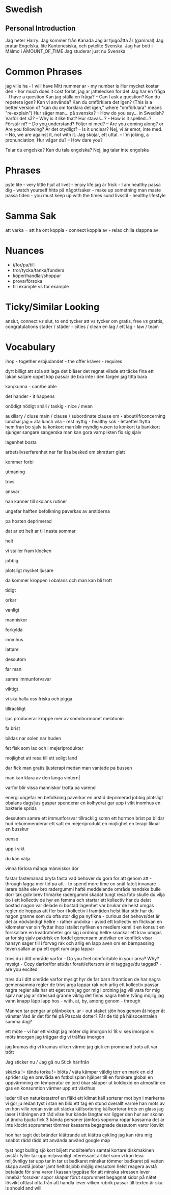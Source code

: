 # Swedish

## Personal Introduction

Jag heter Harry.
Jag kommer från Kanada
Jag är tjugoåtta år (gammal)
Jag pratar Engelska, lite Kantonesiska, och pytelite Svenska.
Jag har bott i Mälmo i AMOUNT_OF_TIME
Jag studerar just nu Svenska

# Common Phrases

jag ville ha - I will have
Mitt nummer ar - my number is
Hur mycket kostar den - hor much does it cost
forlat, jag ar jatteledsen for det
Jag har en fråga - I have a question
Kan jag ställa en fråga? - Can I ask a question?
Kan du repetera igen?
Kan vi använda?
Kan du omförklara det igen? (This is a better version of "kan du om förklara det igen," where "omförklara" means "re-explain")
Hur säger man... på svenska? - How do you say... in Swedish?
Varför det så? - Why is it like that?
Hur stavas...? - How is it spelled...?
Förstår ni? – Do you understand?
Följer ni med? – Are you coming along? or Are you following?
Är det otydligt? – Is it unclear?
Nej, vi är emot, inte med. – No, we are against it, not with it.
Jag skojar, ett uttal. – I'm joking, a pronunciation.
Hur vågar du? – How dare you?

Talar du engelska?
Kan du tala engelska?
Nej, jag talar inte engelska

# Phrases

pyte lite - very little
hjut at livet - enjoy life
jag är frisk - I am healthy
passa dig - watch yourself
hitta på något/saker - make up something
man maste passa tiden - you must keep up with the times
sund livsstil - healthy lifestyle

# Samma Sak

att varka = att ha ont
koppla - connect
koppla av - relax
chilla slappna av

# Nuances

- i/for/pa/till
- tror/tycka/tanka/fundera
- köper/handlar/shoppar
- prova/försoka
- till example vs for example

# Ticky/Similar Looking

anslut, connect _vs_ slut, to end
tycker att vs tycker om
gratis, free _vs_ grattis, congratulations
stader / städer - cities / clean
en lag / ett lag - law / team

# Vocabulary

ihop - together
erbjudandet - the offer
kräver - requires

dyrt
billigt
att sola
att laga
det blåser
det regnat
vilade
ett täcke
fina
ett lakan
saljare
oppet köp
passar de bra
inte i den fargen
jag titta bara

kan/kunna - can/be able

det hander - it happens

onödigt nödigt
snäll / taskig - nice / mean

auxiliary / cluse main / clause / subordinate clause
om - about/if/concerning
lunchar jag = ata lunch
vila - rest
nyttig - healthy
sok - letaefter
flytta hemifran
bo sjalv
ta konkort
man blir myndig
vuxen
ta konkort
ta bankkort
sjunger
sangare
sangerska
man kan gora varnplikten
fix sig sjalv

lagenhet
bosta

arbetslivserfarenhet
nar far lisa besked om
skrattarr glatt

kommer forbi

utmaning

trivs

ansvar

han kanner till skolans rutiner

ungefar halften befolkning paverkas av arstiderna

pa hosten
deprimerad

dat ar ett helt ar till nasta sommar

helt

vi staller fram klocken

jobbig

plotsligt mycket ljusare

da kommer kroppen i obalans och man kan bli trott

tidigt

orkar

vanligt

manniskor

forkylda

inomhus

lattare

dessutom

far man

samre immunforvsvar

viktigt

vi ska halla oss friska och pigga

tillrackligt

ljus producerar kroppe mer av somnhormonet melatonin

fa brist

bildas nar solen nar huden

fet fisk som lax
och i mejeriprodukter

mojlighet att resa till ett soligt land

dar fick man gratis ljusterapi medan man vantade pa bussen

man kan klara av den langa vintern|

varfor blir vissa manniskor trotta pa varend

energi
ungefar
en befolkning
paverkar
en arstid
deprimerad
jobbig
plotsligt
obalans
dagsljus
gaspar
spenderar
en kolhydrat
gar upp i vikt
inomhus
en bakterie
sprids

dessutom
samre
ett immunforsvar
tillracklig
somn
ett hormon
brist pa
bildar
hud
rekommenderar
ett satt
en mejeriprodukt
en mojlighet
en terapi
liknar
en busskur

oense

upp i vikt

du kan välja

vinna
förlora
många människor dör

fastar
fastemanad
bryta fasta
vad behover du gora for att
genom att - through
lagga mer tid pa att - to spend more time on
snål
fatolj
invanare
larare
bälte
elev
bro
radergummi
haftë
meddelande
område
handske
bulle
dörr
tak
golv
brev
frimärke
radergummi
skadat
tungt
resa
foto
skulle du vilja bo i ett kollectiv
de hyr en femma och startar ett kollectiv
har du delat bostad nagon
var delade ni bostad
lagenhet
var brukar de helst umgas
regler
de hoppas att fler bor i kollectiv i framtiden
helst
litar
stör
har du nagon granne som du ofta stor dig pa
nyfikna - curious
det behovs/det är det är nödvändigt
hellre - rather
undvika - avoid
ett kollectiv
en flickvan
en kilometer
var sin
flyttar ihop
istallet
nyfiken
en medlem
kemi
it
en konsult
en forskallare
en kvadratmeter
gör sig i ordning
hellre
snackar
ett krav
umgas
ar for sig sjalv
paktrisk
en fordel gemensam
undviker
en konflick
visar hansyn
sager till
i forvag
rak och arlig
en lapp
aven om
en barnpassing
teven sallan ar pa
ett eget rum
arga lappar

trivs du i ditt område varfor - Do you feel comfortable in your area? Why?
mysigt - Cozy
darfor/for att/dar foratt/eftersom
är ni taggage/du taggad? - are you excited

trivs du i ditt område varfor
mysigt
hyr
de far barn iframtiden
de har nagra gemensamma regler
de trivs
arga lappar
rak och arlig
ett kollectiv passar
nagra regler
alla har ett eget rum
jag gor mig i ordning
jag vill vara for mig sjalv nar jag ar stressad
granne
viktig
det finns nagra
hellre
tvång
möjlig
jag vann
knapp
läpp
lapp
hos - with, at, by, among
genom - through

Mannen tar pengar ur plånboken.
ur - out
staket
sjön
hos
genom
åt höger
åt vänster
Vad är det för fel på Pascals dotter?
Får de tid på hälsocentralen samma dag?

ett möte - vi har ett viktigt
jag möter dig imorgon kl 18
vi ses imorgon
vi möts imorgen
jag träggar dig
vi träffas imorgon

jag kramas dig
vi kramas
vilken värme
jag gick en promenad
trots att
var trött

Jag sticker nu / Jag gå nu
Stick härifrån

skäcka != tända
torka != blöta / väta
kämpar
väldig
torr
en mark
en eld
sprider sig
en brevlåda
en fotbollsplan
hjälper till
en forskare
global en uppvärmning
en temperatur
en jord
ökar
släpper ut
koldioxid
en atmosfär
en gas
en konsumtion
värmer upp
ett växthus

leder till
en naturkatastrof
en fläkt
ett klimat
käll sorterar
mot byn
i markerna
vi gör ju redan
tyst
i stan
en bild
ett tag
en stund
överallt
varme
han möts av en
hon ville
redan
svår att släcka
källsortering
källsorterar
trots
en glass
jag laser i tidningen att
råd
vilse
hur kände
längtar
var ligger den
hur ser skolan ut
ändra
bjuda
fick
3 kända personer
jämförs
soporna
ropar
kassarna
det är inte klockt
soprummet
tömmer
kassarna
begagnade
dessutom
varor
lösvikt

hon har tagit det
bränder
klättrande
att klättra
cykling
jag kan röra mig snabbt
rädd
rädd
att använda
använd google map

tyst
högt
bullrig
sjö
kort
biljett
mobiltelefon
samtal
kortare
diskmakinen
avstår
fyller
tar upp
miljovanligt
interessant artikel som
vi kan leva miljövnligy
tar upp
tar in
tar ut
badkaret
minskar
tömmer badkaret på vatten
skapa
avstå
jobbar jämt
heltidsjobb
möjlig
dessutom
helst
reagera
avstå
betalade för sina
varor i kassan
tygpåse
för att minska stressen
lever
innebär
forsoker
sopor
skapar
förut
soprummet
begagnat
sidor på nätet
lösvikt
oftlast
ofta från att handla
lever
vilken rubrik passar till texten
är
ska is should and will
